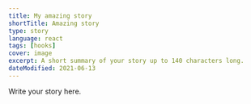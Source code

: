 ```yaml
---
title: My amazing story
shortTitle: Amazing story
type: story
language: react
tags: [hooks]
cover: image
excerpt: A short summary of your story up to 140 characters long.
dateModified: 2021-06-13
---
```


Write your story here.
